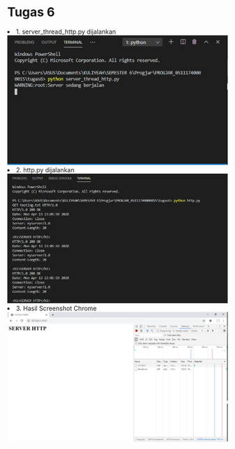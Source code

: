 # Tugas 6

<li>1. server_thread_http.py dijalankan</li>
<img src="https://github.com/atikakiki/PROGJAR_05111740000015/blob/master/tugas6/ss/server_dijalankan.PNG"></img>
<li>2. http.py dijalankan</li>
<img src="https://github.com/atikakiki/PROGJAR_05111740000015/blob/master/tugas6/ss/http_py_dijalankan.PNG"></img>
<li>3. Hasil Screenshot Chrome</li>
<img src="https://github.com/atikakiki/PROGJAR_05111740000015/blob/master/tugas6/ss/hasil.PNG"></img>
